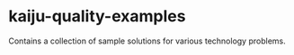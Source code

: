 # kaiju-quality-examples
Contains a collection of sample solutions for various technology problems.
